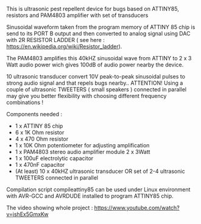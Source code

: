 This is ultrasonic pest repellent device for bugs based on ATTINY85, resistors and PAM4803 amplifier with set of transducers

Sinusoidal waveform taken from the program memory of ATTINY 85 chip is send to its PORT B output and then converted to analog signal using DAC with 2R RESISTOR LADDER ( see here : https://en.wikipedia.org/wiki/Resistor_ladder). 

The PAM4803 amplifies this 40kHZ sinusoidal wave from ATTINY  to 2 x 3 Watt audio power wich gives 100dB of audio power nearby the device. 

10 ultrasonic transducer convert 10V peak-to-peak sinusoidal pulses to strong audio signal and that repels bugs nearby.. ATTENTION! Using a couple of ultrasonic TWEETERS ( small speakers ) connected in parallel may give you better flexibility with choosing different frequency combinations !

Components needed :
- 1 x ATTINY 85 chip
- 6 x 1K Ohm resistor
- 4 x 470 Ohm resistor
- 1 x 10K Ohm potentiometer for adjusting amplification
- 1 x PAM4803 stereo audio amplifier module 2 x 3Watt
- 1 x 100uF electrolytic capacitor
- 1 x 470nF capacitor
- (At least) 10 x 40kHZ ultrasonic transducer  OR  set of 2-4 ultrasonic TWEETERS connected in parallel

Compilation script compileattiny85 can be used under Linux environment with AVR-GCC and AVRDUDE installed to program ATTINY85 chip. 

The video showing whole project : https://www.youtube.com/watch?v=jshEx5GmxKw

